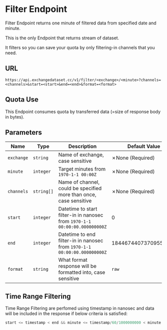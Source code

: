 # Filter Endpoint

Filter Endpoint returns one minute of filtered data from specified date and minute.

This is the only Endpoint that returns stream of dataset.

It filters so you can save your quota by only filtering-in channels that you need.

## URL

```url
https://api.exchangedataset.cc/v1/filter/<exchange>/<minute>?channels=<channels>&start=<start>&end=<end>&format=<format>
```

## Quota Use

This Endpoint consumes quota by transferred data (=size of response body in bytes).

## Parameters

| Name       | Type       | Description                                                                | Default Value        |
| ---------- | ---------- | -------------------------------------------------------------------------- | -------------------- |
| `exchange` | `string`   | Name of exchange, case sensitive                                           | ✗None (Required)     |
| `minute`   | `integer`  | Target minutes from `1970-1-1 00:00Z`                                      | ✗None (Required)     |
| `channels` | `string[]` | Name of channel, could be specified more than once, case sensitive         | ✗None (Required)     |
| `start`    | `integer`  | Datetime to start filter-in in nanosec from `1970-1-1 00:00:00.000000000Z` | 0                    |
| `end`      | `integer`  | Datetime to end filter-in in nanosec from `1970-1-1 00:00:00.000000000Z`   | 18446744073709551615 |
| `format`   | `string`   | What format response will be formatted into, case sensitive                | `raw`                |

## Time Range Filtering

Time Range Filtering are perfomed using timestamp in nanosec and data will be included in the response if below criteria is satisfied:

```javascript
start <= timestamp < end && minute <= timestamp/60/1000000000 < minute + 1
```
